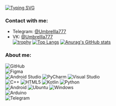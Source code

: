 [![Typing SVG](https://readme-typing-svg.demolab.com?font=Fira+Code&weight=600&size=25&pause=1000&color=F70000&center=%D0%B8%D1%81%D1%82%D0%B8%D0%BD%D0%BD%D1%8B%D0%B9&vCenter=%D0%B8%D1%81%D1%82%D0%B8%D0%BD%D0%BD%D1%8B%D0%B9&repeat=%D0%B8%D1%81%D1%82%D0%B8%D0%BD%D0%BD%D1%8B%D0%B9&random=%D0%9B%D0%9E%D0%96%D0%AC&width=435&lines=Umbrellla777)](https://git.io/typing-svg)
### Contact with me: <br/>
* Telegram: [@Umbrellla777](https://t.me/Umbrellla777) <br/>
* VK:       [@Umbrellla777](https://vk.com/umbrellla777) <br/>
[![trophy](https://github-profile-trophy.vercel.app/?username=Umbrellla777)](https://github.com/ryo-ma/github-profile-trophy)
[![Top Langs](https://github-readme-stats.vercel.app/api/top-langs/?username=Umbrellla777)](https://github.com/anuraghazra/github-readme-stats) [![Anurag's GitHub stats](https://github-readme-stats.vercel.app/api?username=Umbrellla777)](https://github.com/anuraghazra/github-readme-stats)
### About me: <br/>
![GitHub](https://img.shields.io/badge/github-%23121011.svg?style=for-the-badge&logo=github&logoColor=white) <br/>
![Figma](https://img.shields.io/badge/figma-%23F24E1E.svg?style=for-the-badge&logo=figma&logoColor=white) <br/>
![Android Studio](https://img.shields.io/badge/android%20studio-346ac1?style=for-the-badge&logo=android%20studio&logoColor=white) ![PyCharm](https://img.shields.io/badge/pycharm-143?style=for-the-badge&logo=pycharm&logoColor=black&color=black&labelColor=green) ![Visual Studio](https://img.shields.io/badge/Visual%20Studio-5C2D91.svg?style=for-the-badge&logo=visual-studio&logoColor=white) <br/>
![C++](https://img.shields.io/badge/c++-%2300599C.svg?style=for-the-badge&logo=c%2B%2B&logoColor=white) ![HTML5](https://img.shields.io/badge/html5-%23E34F26.svg?style=for-the-badge&logo=html5&logoColor=white) ![Kotlin](https://img.shields.io/badge/kotlin-%237F52FF.svg?style=for-the-badge&logo=kotlin&logoColor=white) ![Python](https://img.shields.io/badge/python-3670A0?style=for-the-badge&logo=python&logoColor=ffdd54)  <br/>
![Android](https://img.shields.io/badge/Android-3DDC84?style=for-the-badge&logo=android&logoColor=white) ![Ubuntu](https://img.shields.io/badge/Ubuntu-E95420?style=for-the-badge&logo=ubuntu&logoColor=white) ![Windows](https://img.shields.io/badge/Windows-0078D6?style=for-the-badge&logo=windows&logoColor=white)  <br/>
![Arduino](https://img.shields.io/badge/-Arduino-00979D?style=for-the-badge&logo=Arduino&logoColor=white)  <br/>
![Telegram](https://img.shields.io/badge/Telegram-2CA5E0?style=for-the-badge&logo=telegram&logoColor=white) <br/>
